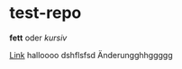 # test-repo

**fett** oder *kursiv*

[Link](https://github.com/marinafink/test-repo/edit/main/README.md)
halloooo
dshflsfsd
Änderungghhggggg